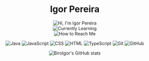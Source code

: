<div align="center">

# Igor Pereira

![Hi, I'm Igor Pereira](https://img.shields.io/badge/Hi,_I'm-Igor_Pereira-6a0dad?style=flat)  
![Currently Learning](https://img.shields.io/badge/Currently_Learning-JavaScript_&_TypeScript-6a0dad?style=flat)  
![How to Reach Me](https://img.shields.io/badge/How_to_Reach_Me-igorkank@hotmail.com-6a0dad?style=flat)

![Java](https://img.shields.io/badge/-Java-007396?style=flat&logo=java&logoColor=white)
![JavaScript](https://img.shields.io/badge/-JavaScript-F7DF1E?style=flat&logo=javascript&logoColor=black)
![CSS](https://img.shields.io/badge/-CSS-1572B6?style=flat&logo=css3&logoColor=white)
![HTML](https://img.shields.io/badge/-HTML-E34F26?style=flat&logo=html5&logoColor=white)
![TypeScript](https://img.shields.io/badge/-TypeScript-3178C6?style=flat&logo=typescript&logoColor=white)
![Git](https://img.shields.io/badge/-Git-F05032?style=flat&logo=git&logoColor=white)
![GitHub](https://img.shields.io/badge/-GitHub-181717?style=flat&logo=github&logoColor=white)

  
![BiroIgor's GitHub stats](https://github-readme-stats.vercel.app/api?username=BiroIgor&show=reviews,discussions_started,discussions_answered,prs_merged,prs_merged_percentage,icons=true&theme=midnight-purple&count_private=true&locale=pt-br)

</div>
